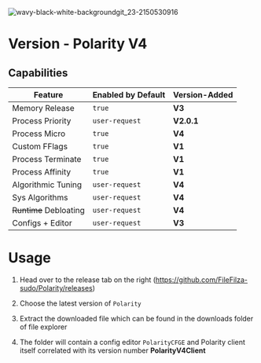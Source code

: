 

![wavy-black-white-backgroundgit_23-2150530916](https://github.com/FileFilza-sudo/Polarity/assets/166323903/219c1f36-128b-429e-97b5-5de14b86e227)

# Version - Polarity V4

## Capabilities

Feature    | Enabled by Default  | Version-Added
----------------- | ------------ | ------------
Memory Release    | `true`       |  **V3**
Process Priority  | `user-request`      |  **V2.0.1**
Process Micro  | `true`      |  **V4**
Custom FFlags  | `true`      |  **V1**
Process Terminate  | `true`      |  **V1**
Process Affinity  | `true`      |  **V1**
Algorithmic Tuning  | `user-request`      |  **V4**
Sys Algorithms  | `user-request`      |  **V4**
~~Runtime~~ Debloating  | `user-request`      |  **V4**
Configs + Editor  | `user-request`      |  **V3**

# Usage

1. Head over to the release tab on the right (https://github.com/FileFilza-sudo/Polarity/releases)

2. Choose the latest version of `Polarity`

3. Extract the downloaded file which can be found in the downloads folder of file explorer

4. The folder will contain a config editor ``PolarityCFGE`` and Polarity client itself correlated with its version number **PolarityV4Client**
